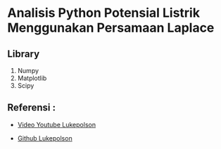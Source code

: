 # Analisis Python Potensial Listrik Menggunakan Persamaan Laplace

## Library
1. Numpy
2. Matplotlib
3. Scipy


## Referensi : 
- [Video Youtube Lukepolson](https://youtu.be/f4Xnz7BHhpE "Laplace's Equation of Electric Potential (Solved in Python)")

- [Github Lukepolson](https://github.com/lukepolson/youtube_channel/blob/main/Python%20Metaphysics%20Series/vid31.ipynb "Laplace's Equation of Electric Potential (Solved in Python)")
